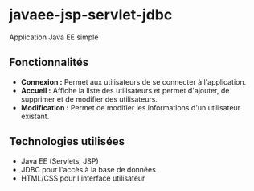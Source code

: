 # javaee-jsp-servlet-jdbc

Application Java EE simple 

## Fonctionnalités

- **Connexion :** Permet aux utilisateurs de se connecter à l'application.
- **Accueil :** Affiche la liste des utilisateurs et permet d'ajouter, de supprimer et de modifier des utilisateurs.
- **Modification :** Permet de modifier les informations d'un utilisateur existant.

## Technologies utilisées

- Java EE (Servlets, JSP)
- JDBC pour l'accès à la base de données
- HTML/CSS pour l'interface utilisateur
